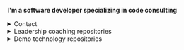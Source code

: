<b>I'm a software developer specializing in code consulting</b>

<details>
  <summary>Contact</summary>
      <ul>
        <li><a href="https://linkedin.com/in/joelparkerhenderson"></a>LinkedIn: https://linkedin.com/in/joelparkerhenderson</li>
        <li><a href="https://github.com/joelparkerhenderson">GitHub: https://github.com/joelparkerhenderson</a></li>
        <li><a href="https://twitter.com/joel_henderson">Twitter: https://twitter.com/joel_henderson</a></li>
        <li><a href="https://facebook.com/joelparkerhenderson">Facebook: https://facebook.com/joelparkerhenderson</a></li>
        <li><a href="https://angel.co/joelparkerhenderson">AngelList: https://angel.co/joelparkerhenderson</a></li>
        <li><a href="https://www.crunchbase.com/person/joel-parker-henderson">Crunchbase: https://www.crunchbase.com/person/joel-parker-henderson</a></li>
        <li><a href="https://calendly.com/joelparkerhenderson">Calendly: https://calendly.com/joelparkerhenderson</a></li>
    </li>
</details> 

<details>
    <summary>Leadership coaching repositories</summary>
    <ul>
        <li><a href="https://github.com/joelparkerhenderson/adkar_change_management_model">ADKAR change management model</a></li>
        <li><a href="https://github.com/joelparkerhenderson/agile_assessment">Agile assessment</a></li>
        <li><a href="https://github.com/joelparkerhenderson/always-improving">Always improving: book summaries</a></li>
        <li><a href="https://github.com/joelparkerhenderson/architecture_decision_record">Architecture Decision Record (ADR)</a></li>
        <li><a href="https://github.com/joelparkerhenderson/business_model_canvas">Business model canvas (BMC)</a></li>
        <li><a href="https://github.com/joelparkerhenderson/code_of_conduct_guidelines">Code of conduct guidelines</a></li>
        <li><a href="https://github.com/joelparkerhenderson/company_culture">Company culture</a></li>
        <li><a href="https://github.com/joelparkerhenderson/coordinated_disclosure">Coordinated disclosure</a></li>
        <li><a href="https://github.com/joelparkerhenderson/critical_success_factor">Critical success factor (CSF)</a></li>
        <li><a href="https://github.com/joelparkerhenderson/crucial_conversations">Crucial conversations</a></li>
        <li><a href="https://github.com/joelparkerhenderson/decision_record">Decision Record (DR) template</a></li>
        <li><a href="https://github.com/joelparkerhenderson/discovery_assessment">Discovery assessment</a></li>
        <li><a href="https://github.com/joelparkerhenderson/enterprise_architecture_assessment">Enterprise architecture assessment</a></li>
        <li><a href="https://github.com/joelparkerhenderson/feedback_request_template">Feedback request template</a></li>
        <li><a href="https://github.com/joelparkerhenderson/first_aid_kit">First ait kit for teams</a></li>
        <li><a href="https://github.com/joelparkerhenderson/functional_specifications_template">Functional specifications template</a></li>
        <li><a href="https://github.com/joelparkerhenderson/functional_specifications_tutorial">Functional specifications tutorial</a></li>
        <li><a href="https://github.com/joelparkerhenderson/goals_ideas_steps_tasks">Goals Ideas Steps Tasks (GIST)</a></li>
        <li><a href="https://github.com/joelparkerhenderson/intent_plan">Intent plan</a></li>
        <li><a href="https://github.com/joelparkerhenderson/issues">Issues</a></li>
        <li><a href="https://github.com/joelparkerhenderson/key_performance_indicator">Key Performance Indictor (KPI)</a></li>
        <li><a href="https://github.com/joelparkerhenderson/key_risk_indicator">Key Risk Indicator (KRI)</a></li>
        <li><a href="https://github.com/joelparkerhenderson/leadership">Leadership: selected notes &amp; advice</a></li>
        <li><a href="https://github.com/joelparkerhenderson/lean_business_lists">Lean business lists</a></li>
        <li><a href="https://github.com/joelparkerhenderson/maturity_models">Maturity models (MMs)</a></li>
        <li><a href="https://github.com/joelparkerhenderson/metrics">Metrics: ideas &amp; examples</a></li>
        <li><a href="https://github.com/joelparkerhenderson/milestones">Milestones: ideas &amp; examples</a></li>
        <li><a href="https://github.com/joelparkerhenderson/net_promoter_score">Net promoter score (NPS)</a></li>
        <li><a href="https://github.com/joelparkerhenderson/objectives_and_key_results">Objectives &amp; Key Results (OKR)</a></li>
        <li><a href="https://github.com/joelparkerhenderson/oblique_strategies">Oblique strategies for creative thinking</a></li>
        <li><a href="https://github.com/joelparkerhenderson/ooda_loop">OODA loop: Observe Orient Decide Act</a></li>
        <li><a href="https://github.com/joelparkerhenderson/outputs_vs_outcomes">Outputs vs. outcomes (OVO)</a></li>
        <li><a href="https://github.com/joelparkerhenderson/pitch_deck_quick_start">Pitch deck quick start</a></li>
        <li><a href="https://github.com/joelparkerhenderson/powerful_questions">Powerful questions: insight, innovation, action</a></li>
        <li><a href="https://github.com/joelparkerhenderson/project_management_checklist">Project management checklist</a></li>
        <li><a href="https://github.com/joelparkerhenderson/quad_chart">Quad chart</a></li>
        <li><a href="https://github.com/joelparkerhenderson/queueing_theory">Queueing theory</a></li>
        <li><a href="https://github.com/joelparkerhenderson/responsibility_assignment_matrix">Responsibility assignment matrix (RAM)</a></li>
        <li><a href="https://github.com/joelparkerhenderson/smart_criteria">SMART criteria</a></li>
        <li><a href="https://github.com/joelparkerhenderson/social_value_orientation">Social value orientation (SVO)</a></li>
        <li><a href="https://github.com/joelparkerhenderson/software_development_methodologies">Software development methodologies</a></li>
        <li><a href="https://github.com/joelparkerhenderson/spade_decision_framework">SPADE decision framework</a></li>
        <li><a href="https://github.com/joelparkerhenderson/stakeholder_analysis">Stakeholder analysis</a></li>
        <li><a href="https://github.com/joelparkerhenderson/statement_of_work">Statement Of Work (SOW) template</a></li>
        <li><a href="https://github.com/joelparkerhenderson/strategic_balanced_scorecard">Strategic Balanced Scorecard (SBS)</a></li>
        <li><a href="https://github.com/joelparkerhenderson/system_quality_attributes">System quality attributes (SQAs)</a></li>
        <li><a href="https://github.com/joelparkerhenderson/team_focus">TEAM FOCUS teamwork framework</a></li>
        <li><a href="https://github.com/joelparkerhenderson/thought_leadership_writing">Thought leadership writing</a></li>
        <li><a href="https://github.com/joelparkerhenderson/value_stream_mapping">Value Stream Mapping (VSM)</a></li>
        <li><a href="https://github.com/joelparkerhenderson/vision_statements">Vision statements &amp; mission statements</a></li>
        <li><a href="https://github.com/joelparkerhenderson/ways-of-working">Ways of working for teams</a></li>
        <li><a href="https://github.com/joelparkerhenderson/wordbooks">Wordbooks: glossaries, lexicons, terminology</a></li>
        <li><a href="https://github.com/sixarm/sixarm_company_confidentiality_agreement">Confidentiality agreement</a></li>
        <li><a href="https://github.com/sixarm/sixarm_company_consulting_agreement">Consulting agreement</a></li>
    </ul>
</details>

<details>
    <summary>Demo technology repositories</summary>
    <ul>
        <li><a href="https://github.com/joelparkerhenderson/demo_aws_lambda">AWS Lamba</a></li>
        <li><a href="https://github.com/joelparkerhenderson/demo_consul">Consul</a></li>
        <li><a href="https://github.com/joelparkerhenderson/demo_d3_divs">D3 Divs</a></li>
        <li><a href="https://github.com/joelparkerhenderson/demo_d3_stickies">D3 Stickies</a></li>
        <li><a href="https://github.com/joelparkerhenderson/demo_d3_target">D3 Target</a></li>
        <li><a href="https://github.com/joelparkerhenderson/demo_data_schema_transforms">Schema transforms</a></li>
        <li><a href="https://github.com/joelparkerhenderson/demo_date_time_format">Date-Time Format</a></li>
        <li><a href="https://github.com/joelparkerhenderson/demo_elixir_phoenix">Elixir &amp;Phoenix</a></li>
        <li><a href="https://github.com/joelparkerhenderson/demo_java_spring_boot_rest">Java Spring Boot Rest</a></li>
        <li><a href="https://github.com/joelparkerhenderson/demo_job_title_descriptions">Job title bescriptions</a></li>
        <li><a href="https://github.com/joelparkerhenderson/demo_json_api_beginner">JSON API beginner</a></li>
        <li><a href="https://github.com/joelparkerhenderson/demo_json_api_hello_world">JSON API hello world</a></li>
        <li><a href="https://github.com/joelparkerhenderson/demo_json_api_specification">JSON API specifications</a></li>
        <li><a href="https://github.com/joelparkerhenderson/demo_liquibase_hello_world">Liquibase hello world</a></li>
        <li><a href="https://github.com/joelparkerhenderson/demo_liquibase_yaml">Liquibase YAML</a></li>
        <li><a href="https://github.com/joelparkerhenderson/demo_of_swift_items">Demo of Swift items</a></li>
        <li><a href="https://github.com/joelparkerhenderson/demo_oracle_sql_todo">Oracle SQL todo</a></li>
        <li><a href="https://github.com/joelparkerhenderson/demo_python_flask_hello_world">Python Flask hello world</a></li>
        <li><a href="https://github.com/joelparkerhenderson/demo_ruby_sinatra_hello_world">Ruby Sinatra hello world</a></li>
        <li><a href="https://github.com/joelparkerhenderson/demo_swagger">Swagger a.k.a. OpenAPI</a></li>
        <li><a href="https://github.com/joelparkerhenderson/demo_swift_alamofire">Swift Alamofire for networking</a></li>
        <li><a href="https://github.com/joelparkerhenderson/demo_swift_carthage">Swift Carthage for packagem management</a></li>
        <li><a href="https://github.com/joelparkerhenderson/demo_swift_charts">Swift Charts</a></li>
        <li><a href="https://github.com/joelparkerhenderson/demo_swift_excel_xlsx_reader_writer">Swift Excel XLSX reader/writer</a></li>
        <li><a href="https://github.com/joelparkerhenderson/demo_swift_hello_world">Swift Hello World</a></li>
        <li><a href="https://github.com/joelparkerhenderson/demo_swift_items">Swift items</a></li>
        <li><a href="https://github.com/joelparkerhenderson/demo_swift_master_detail">Swift master/detail</a></li>
        <li><a href="https://github.com/joelparkerhenderson/demo_swift_news">Swift news</a></li>
        <li><a href="https://github.com/joelparkerhenderson/demo_swift_objectmapper">Swift ObjectMapper for JSON models</a></li>
        <li><a href="https://github.com/joelparkerhenderson/demo_swift_quick_nimble">Swift Quick Nimble for TDD BDD testing</a></li>
        <li><a href="https://github.com/joelparkerhenderson/demo_swift_realm">Swift Realm mobile database</a></li>
        <li><a href="https://github.com/joelparkerhenderson/demo_swift_rest">Swift REST</a></li>
        <li><a href="https://github.com/joelparkerhenderson/demo_swift_rest_master_detail_page">Swift REST master/detail page</a></li>
        <li><a href="https://github.com/joelparkerhenderson/demo_swift_sqlite">Swift SQLite</a></li>
        <li><a href="https://github.com/joelparkerhenderson/demo_swift_taylor">Swift Taylor</a></li>
        <li><a href="https://github.com/joelparkerhenderson/demo_swift_text_view">Swift text view</a></li>
        <li><a href="https://github.com/joelparkerhenderson/demo_terraform">Terraform</a></li>
        <li><a href="https://github.com/joelparkerhenderson/demo_terraform_2">Terraform 2</a></li>
        <li><a href="https://github.com/joelparkerhenderson/demo_vagrant_virtualbox_aws">Vagrant VirtualBox AWS</a></li>
        <li><a href="https://github.com/joelparkerhenderson/demo_yaml_files_to_swift_classes">YAML files to Swift classes</a></li>
    </ul>
</details>
